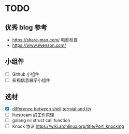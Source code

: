 # TODO

## 优秀 blog 参考

- https://share-man.com/ 电影栏目
- https://www.iwenson.com/

## 小组件

- [ ] Github 小组件
- [ ] 影视信息展示小组件

## 选材

- [x] [difference between shell,termial and tty](https://news.ycombinator.com/item?id=38984096)
- [ ] litestream 的工作原理
- [ ] golang nil struct call function
- [ ] Knock 协议 https://wiki.archlinux.org/title/Port_knocking
